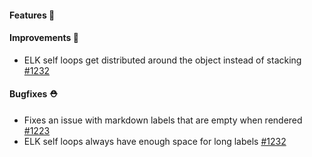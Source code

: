 #### Features 🚀

#### Improvements 🧹

- ELK self loops get distributed around the object instead of stacking [#1232](https://github.com/terrastruct/d2/pull/1232)

#### Bugfixes ⛑️

- Fixes an issue with markdown labels that are empty when rendered [#1223](https://github.com/terrastruct/d2/issues/1223)
- ELK self loops always have enough space for long labels [#1232](https://github.com/terrastruct/d2/pull/1232)
